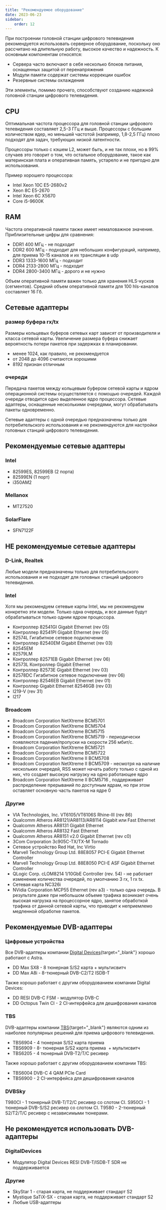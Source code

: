 ```yaml
---
title: "Рекомендуемое оборудование"
date: 2023-06-23
sidebar:
    order: 12
---
```


При построении головной станции цифрового телевидения рекомендуется использовать серверное оборудование, поскольку оно рассчитано на длительную работу, высокое качество и надежность. К основным компонентам относятся:

- Сервера часто включают в себя несколько блоков питания, оснащенных защитой от перенапряжения
- Модули памяти содержат системы коррекции ошибок
- Резервные системы охлаждения

Эти элементы, помимо прочего, способствуют созданию надежной головной станции цифрового телевидения.

## CPU[](/ru/misc/articles/recommended-equipment#cpu)

Оптимальная частота процессора для головной станции цифрового телевидения составляет 2,5-3 ГГц и выше. Процессоры с большим количеством ядер, но меньшей частотой (например, 1,8-2,5 ГГц) плохо подходят для задач, требующих низкой латентности.

Процессоры только с кэшем L2, может быть, и не так плохи, но в 99% случаев это говорит о том, что остальное оборудование, такое как материнская плата и оперативная память, устарело и не пригодно для использования.

Пример хорошего процессора:

- Intel Xeon 10C E5-2680v2
- Xeon 8C E5-2670
- Intel Xeon 6C X5670
- Core i5-9600K

## RAM[](/ru/misc/articles/recommended-equipment#ram)

Частота оперативной памяти также имеет немаловажное значение. Приблизительные цифры для сравнения:

- DDR1 400 МГц - не подходит
- DDR2 600 МГц - подходит для небольших конфигураций, например, для приема 10-15 каналов и их трансляции в udp
- DDR3 1333-1600 МГц - подходит
- DDR4 2133-2800 МГц - подходит
- DDR4 2800-3400 МГц - дорого и не нужно

Объем оперативной памяти важен только для хранения HLS-кусков (сегментов). Средний объем оперативной памяти для 100 hls-каналов составляет 16 Гб.

## Сетевые адаптеры[](/ru/misc/articles/recommended-equipment#network-adapters)

### размер буфера rx/tx

Размеры кольцевых буферов сетевых карт зависят от производителя и класса сетевой карты. Увеличение размера буфера снижает вероятность потери пакетов при задержках в планировании.

- менее 1024, как правило, не рекомендуется
- от 2048 до 4096 считаются хорошими
- 8192 признан отличным

### очереди

Передача пакетов между кольцевым буфером сетевой карты и ядром операционной системы осуществляется с помощью очередей. Каждой очереди отводится одно выделенное ядро процессора. Сетевые адаптеры, оснащенные несколькими очередями, могут обрабатывать пакеты одновременно.

Сетевые адаптеры с одной очередью предназначены только для потребительского использования и не рекомендуются для настройки головных станций цифрового телевидения.

## Рекомендуемые сетевые адаптеры[](/ru/misc/articles/recommended-equipment#recomended-network-adapters)

### Intel

- 82599ES, 82599EB (2 порта)
- 82599EN (1 порт)
- i350AM2

### Mellanox

- MT27520

### SolarFlare

- SFN7122F

## НЕ рекомендуемые сетевые адаптеры[](/ru/misc/articles/recommended-equipment#not-recommended-network-adapters)

### D-Link, Realtek

Любые модели предназначены только для потребительского использования и не подходят для головных станций цифрового телевидения.

### Intel

Хотя мы рекомендуем сетевые карты Intel, мы не рекомендуем конкретно эти модели. Только одна очередь, и все данные будут обрабатываться только одним ядром процессора.

- Контроллер 82541GI Gigabit Ethernet (rev 05)
- Контроллер 82541PI Gigabit Ethernet (rev 05)
- 82574L Гигабитное сетевое подключение
- Контроллер 82540EM Gigabit Ethernet (rev 03)
- 82545EM
- 82579LM
- Контроллер 82571EB Gigabit Ethernet (rev 06)
- 82573L Контроллер Gigabit Ethernet
- Контроллер 82573E Gigabit Ethernet (rev 03)
- 82578DC Гигабитное сетевое подключение (rev 06)
- Контроллер 82546EB Gigabit Ethernet (rev 01)
- Контроллер Gigabit Ethernet 82546GB (rev 03)
- I219-V (rev 31)
- I217

### Broadcom

- Broadcom Corporation NetXtreme BCM5701
- Broadcom Corporation NetXtreme BCM5704
- Broadcom Corporation NetXtreme BCM5715
- Broadcom Corporation NetXtreme BCM5719 - периодически появляются падения/пропуски на скорости 256 мбит/с.
- Broadcom Corporation NetXtreme BCM5721
- Broadcom Corporation NetXtreme BCM5722
- Broadcom Corporation NetXtreme II BCM5708
- Broadcom Corporation NetXtreme II BCM5709 - несмотря на наличие нескольких очередей, RSS может начать работу только с одной из них, что создает высокую нагрузку на одно работающее ядро
- Broadcom Corporation NetXtreme II BCM5716 , поддерживает распределение прерываний по доступным ядрам, но при этом оставляет основную часть пакетов на ядре 0

### Другие

- VIA Technologies, Inc. VT6105/VT6106S Rhine-III (rev 86)
- Qualcomm Atheros AR8121/AR8113/AR8114 Gigabit или Fast Ethernet
- Qualcomm Atheros AR8131 Gigabit Ethernet
- Qualcomm Atheros AR8132 Fast Ethernet
- Qualcomm Atheros AR8151 v2.0 Gigabit Ethernet (rev c0)
- 3Com Corporation 3c905C-TX/TX-M Tornado
- Сетевое устройство Red Hat, Inc Virtio
- Marvell Technology Group Ltd. 88E8057 PCI-E Gigabit Ethernet Controller
- Marvell Technology Group Ltd. 88E8050 PCI-E ASF Gigabit Ethernet Controller
- QLogic Corp. cLOM8214 1/10GbE Controller (rev. 54) - не работает изменение количества очередей, по умолчанию 3 rx, 1 rx tx.
- Сетевая карта NC326i
- NVidia Corporation MCP55 Ethernet (rev a3) - только одна очередь. В результате даже при небольшом объеме трафика возникает очень высокая нагрузка на процессорное ядро, занятое обработкой трафика от данной сетевой карты, что приводит к неприемлемо медленной обработке пакетов.

## Рекомендуемые DVB-адаптеры[](/ru/misc/articles/recommended-equipment#recommended-dvb-adapters)

### Цифровые устройства

Все DVB-адаптеры компании [Digital Devices](https://www.digital-devices.eu/){target="_blank"} хорошо работают с Astra.

- DD Max SX8 - 8 тюнерная S/S2 карта + мультисвитч
- DD Max A8i - 8-тюнерный DVB-C2/T2 ISDB-T

Также хорошо работает с другим оборудованием компании Digital Devices:

- DD RESI DVB-C FSM - модулятор DVB-C
- DD Octopus Twin CI - 2 CI-интерфейса для дешифрования каналов

### TBS

DVB-адаптеры компании [TBS](https://www.tbsdtv.com/){target="_blank"} являются одним из наиболее популярных решений для приема цифрового телевидения.

- TBS6904 - 4 тюнерная S/S2 карта приема
- TBS6909 - 8- тюнерная S/S2 карта приема  + мультисвитч
- TBS6205 - 4 тюнерный DVB-T2/T/C ресивер

Также хорошо работает с другим оборудованием компании TBS:

- TBS6004 DVB-C 4 QAM PCIe Card
- TBS6900 - 2 CI-интерфейса для дешифрования каналов

### DVBSky

T980CI - 1 тюнерный DVB-T/T2/C ресивер со слотом CI. S950CI - 1 тюнерный DVB-S/S2 ресивер со слотом CI. T9580 - 2-тюнерный S2/T2/T/C ресивер с независимыми тюнерами.

## Не рекомендуется использовать DVB-адаптеры[](/ru/misc/articles/recommended-equipment#not-recommended-dvb-adapters)

### DigitalDevices

- Модулятор Digital Devices RESI DVB-T/ISDB-T SDR не поддерживается

### Другие

- SkyStar 1 - старая карта, не поддерживает стандарт S2
- Mystique SaTiX-SX - старая карта, не поддерживает стандарт S2
- Любые USB-адаптеры
